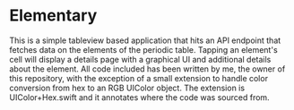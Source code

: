 # Elementary

This is a simple tableview based application that hits an API endpoint that fetches data on the elements of the periodic table. Tapping an element's cell will display a details page with a graphical UI and additional details about the element. All code included has been written by me, the owner of this repository, with the exception of a small extension to handle color conversion from hex to an RGB UIColor object. The extension is UIColor+Hex.swift and it annotates where the code was sourced from.

